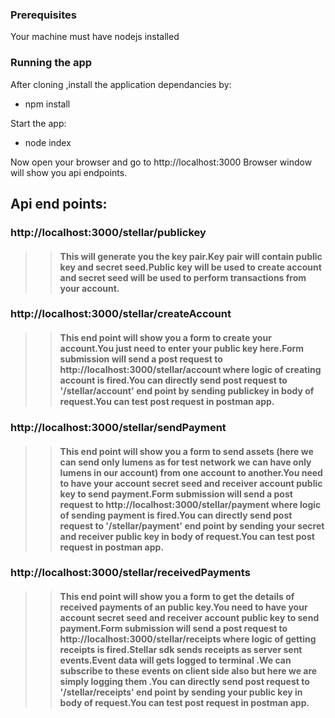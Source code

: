 ### Prerequisites
Your machine must have nodejs installed

### Running the app
After cloning ,install the application dependancies by: <br>
- npm install <br>

Start the app:<br>

- node index <br>

Now open your browser and go to http://localhost:3000
Browser window will show you api endpoints.<br>

## Api end points:
### http://localhost:3000/stellar/publickey
>> #### This will generate you the key pair.Key pair will contain public key and secret seed.Public key will be used to create account and secret seed will be used to perform transactions from your account.


### http://localhost:3000/stellar/createAccount
>> #### This end point will show you a form to create your account.You just need to enter your public key here.Form submission will send a post request to http://localhost:3000/stellar/account  where logic of creating account is fired.You can directly send post request to '/stellar/account' end point by sending publickey in body of request.You can test post request in postman app.


### http://localhost:3000/stellar/sendPayment
>> #### This end point will show you a form to send assets (here we can send only lumens as for test network we can have only lumens in our account) from one account to another.You need to have your account secret seed and receiver account public key to send payment.Form submission will send a post request to http://localhost:3000/stellar/payment  where logic of sending payment is fired.You can directly send post request to '/stellar/payment' end point by sending your secret and receiver public key in body of request.You can test post request in postman app.

### http://localhost:3000/stellar/receivedPayments
>> #### This end point will show you a form to get the details of received payments of an public key.You need to have your account secret seed and receiver account public key to send payment.Form submission will send a post request to http://localhost:3000/stellar/receipts  where logic of getting receipts is fired.Stellar sdk sends receipts as server sent events.Event data will gets logged to terminal .We can subscribe to these events on client side also but here we are simply logging them .You can directly send post request to '/stellar/receipts' end point by sending your public key in body of request.You can test post request in postman app.












